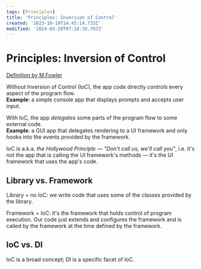 ```yaml
---
tags: [Principles]
title: 'Principles: Inversion of Control'
created: '2023-10-19T14:45:14.733Z'
modified: '2024-03-28T07:18:35.797Z'
---
```


# Principles: Inversion of Control

[Definition by M.Fowler](https://martinfowler.com/bliki/InversionOfControl.html)

Without Inversion of Control (IoC), the app code directly _controls_ every aspect of the program flow.  
**Example**: a simple console app that displays prompts and accepts user input.

With IoC, the app _delegates_ some parts of the program flow to some external code.  
**Example**: a GUI app that delegates rendering to a UI framework and only hooks into the events provided by the framework.

IoC is a.k.a. _the Hollywood Principle &mdash; "Don't call us, we'll call you"_, i.e. it's not the app that is calling the UI framework's methods &mdash; it's the UI framework that uses the app's code.


## Library vs. Framework

Library = no IoC: we write code that uses some of the classes provided by the library.  

Framework = IoC: it's the framework that holds control of program execution. Our code just extends and configures the framework and is called by the framework at the time defined by the framework.


## IoC vs. DI

IoC is a broad concept; DI is a specific facet of IoC.

